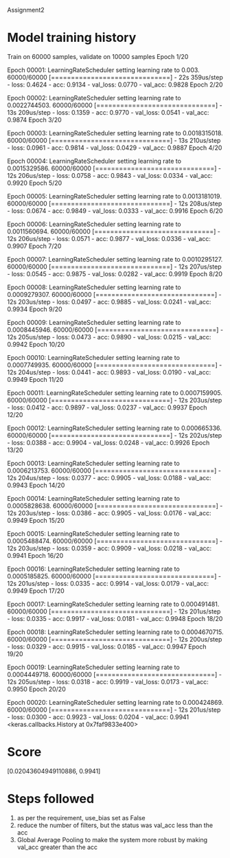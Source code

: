 Assignment2

# Model training history


Train on 60000 samples, validate on 10000 samples
Epoch 1/20

Epoch 00001: LearningRateScheduler setting learning rate to 0.003.
60000/60000 [==============================] - 22s 359us/step - loss: 0.4624 - acc: 0.9134 - val_loss: 0.0770 - val_acc: 0.9828
Epoch 2/20

Epoch 00002: LearningRateScheduler setting learning rate to 0.0022744503.
60000/60000 [==============================] - 13s 209us/step - loss: 0.1359 - acc: 0.9770 - val_loss: 0.0541 - val_acc: 0.9874
Epoch 3/20

Epoch 00003: LearningRateScheduler setting learning rate to 0.0018315018.
60000/60000 [==============================] - 13s 210us/step - loss: 0.0961 - acc: 0.9814 - val_loss: 0.0429 - val_acc: 0.9887
Epoch 4/20

Epoch 00004: LearningRateScheduler setting learning rate to 0.0015329586.
60000/60000 [==============================] - 12s 206us/step - loss: 0.0758 - acc: 0.9843 - val_loss: 0.0334 - val_acc: 0.9920
Epoch 5/20

Epoch 00005: LearningRateScheduler setting learning rate to 0.0013181019.
60000/60000 [==============================] - 12s 208us/step - loss: 0.0674 - acc: 0.9849 - val_loss: 0.0333 - val_acc: 0.9916
Epoch 6/20

Epoch 00006: LearningRateScheduler setting learning rate to 0.0011560694.
60000/60000 [==============================] - 12s 206us/step - loss: 0.0571 - acc: 0.9877 - val_loss: 0.0336 - val_acc: 0.9907
Epoch 7/20

Epoch 00007: LearningRateScheduler setting learning rate to 0.0010295127.
60000/60000 [==============================] - 12s 207us/step - loss: 0.0545 - acc: 0.9875 - val_loss: 0.0282 - val_acc: 0.9919
Epoch 8/20

Epoch 00008: LearningRateScheduler setting learning rate to 0.0009279307.
60000/60000 [==============================] - 12s 203us/step - loss: 0.0497 - acc: 0.9885 - val_loss: 0.0241 - val_acc: 0.9934
Epoch 9/20

Epoch 00009: LearningRateScheduler setting learning rate to 0.0008445946.
60000/60000 [==============================] - 12s 205us/step - loss: 0.0473 - acc: 0.9890 - val_loss: 0.0215 - val_acc: 0.9942
Epoch 10/20

Epoch 00010: LearningRateScheduler setting learning rate to 0.0007749935.
60000/60000 [==============================] - 12s 204us/step - loss: 0.0441 - acc: 0.9893 - val_loss: 0.0190 - val_acc: 0.9949
Epoch 11/20

Epoch 00011: LearningRateScheduler setting learning rate to 0.0007159905.
60000/60000 [==============================] - 12s 203us/step - loss: 0.0412 - acc: 0.9897 - val_loss: 0.0237 - val_acc: 0.9937
Epoch 12/20

Epoch 00012: LearningRateScheduler setting learning rate to 0.000665336.
60000/60000 [==============================] - 12s 202us/step - loss: 0.0388 - acc: 0.9904 - val_loss: 0.0248 - val_acc: 0.9926
Epoch 13/20

Epoch 00013: LearningRateScheduler setting learning rate to 0.0006213753.
60000/60000 [==============================] - 12s 204us/step - loss: 0.0377 - acc: 0.9905 - val_loss: 0.0188 - val_acc: 0.9943
Epoch 14/20

Epoch 00014: LearningRateScheduler setting learning rate to 0.0005828638.
60000/60000 [==============================] - 12s 203us/step - loss: 0.0386 - acc: 0.9905 - val_loss: 0.0176 - val_acc: 0.9949
Epoch 15/20

Epoch 00015: LearningRateScheduler setting learning rate to 0.0005488474.
60000/60000 [==============================] - 12s 203us/step - loss: 0.0359 - acc: 0.9909 - val_loss: 0.0218 - val_acc: 0.9941
Epoch 16/20

Epoch 00016: LearningRateScheduler setting learning rate to 0.0005185825.
60000/60000 [==============================] - 12s 201us/step - loss: 0.0335 - acc: 0.9914 - val_loss: 0.0179 - val_acc: 0.9949
Epoch 17/20

Epoch 00017: LearningRateScheduler setting learning rate to 0.000491481.
60000/60000 [==============================] - 12s 201us/step - loss: 0.0335 - acc: 0.9917 - val_loss: 0.0181 - val_acc: 0.9948
Epoch 18/20

Epoch 00018: LearningRateScheduler setting learning rate to 0.0004670715.
60000/60000 [==============================] - 12s 200us/step - loss: 0.0329 - acc: 0.9915 - val_loss: 0.0185 - val_acc: 0.9947
Epoch 19/20

Epoch 00019: LearningRateScheduler setting learning rate to 0.0004449718.
60000/60000 [==============================] - 12s 205us/step - loss: 0.0318 - acc: 0.9919 - val_loss: 0.0173 - val_acc: 0.9950
Epoch 20/20

Epoch 00020: LearningRateScheduler setting learning rate to 0.000424869.
60000/60000 [==============================] - 12s 201us/step - loss: 0.0300 - acc: 0.9923 - val_loss: 0.0204 - val_acc: 0.9941
<keras.callbacks.History at 0x7faf9833e400>

# Score

[0.02043604949110886, 0.9941]

# Steps followed
1. as per the requirement, use_bias set as False
2. reduce the number of filters, but the status was val_acc less than the acc 
3. Global Average Pooling to make the system more robust by making val_acc greater than the acc
